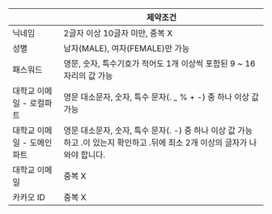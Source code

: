 |                 | 제약조건                                                                          |
|-----------------|-------------------------------------------------------------------------------|
| 닉네임             | 2글자 이상 10글자 미만, 중복 X                                                          |
| 성별              | 남자(MALE), 여자(FEMALE)만 가능                                                      |
| 패스워드            | 영문, 숫자, 특수기호가 적어도 1개 이상씩 포함된 9 ~ 16자리의 값 가능                                   |
| 대학교 이메일 - 로컬파트  | 영문 대소문자, 숫자, 특수 문자(. _ % + -) 중 하나 이상 값 가능                                    |
| 대학교 이메일 - 도메인파트 | 영문 대소문자, 숫자, 특수 문자(. -) 중 하나 이상 값 가능하고 .이 있는지 확인하고 .뒤에 최소 2개 이상의 글자가 나와야 합니다. |
| 대학교 이메일         | 중복 X                                                                          |
| 카카오 ID           | 중복 X                                                                          |

